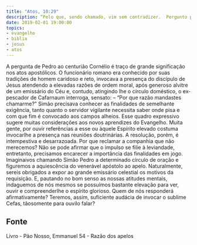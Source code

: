 ```yaml
---
title: "Atos, 10:29"
description: “Pelo que, sendo chamado, vim sem contradizer.  Pergunto pois: por que razão mandastes chamar­me?” Pedro
date: 2019-02-01 19:00:00
topics: 
- evangelho
- biblia
- jesus
- atos
---
```



A pergunta de Pedro ao centurião Cornélio é traço de grande significação
nos atos apostólicos.
O funcionário romano era conhecido por suas tradições de homem caridoso
e reto, invocava a presença do discípulo de Jesus atendendo a elevadas razões de
ordem moral, após generoso alvitre de um emissário do Céu e, contudo, atingindo­
lhe o círculo doméstico, o ex­pescador de Cafarnaum interroga, sensato:
– “Por que razão mandastes chamar­me?”
Simão precisava conhecer as finalidades de semelhante exigência, tanto
quanto o servidor vigilante necessita saber onde pisa e com que fim é convocado aos
campos alheios.
Esse quadro expressivo sugere muitas considerações aos novos aprendizes
do Evangelho.
Muita gente, por ouvir referências a esse ou àquele Espírito elevado
costuma invocar­lhe a presença nas reuniões doutrinárias.
A resolução, porém, é intempestiva e desarrazoada.
Por que reclamar a companhia que não merecemos?
Não se pode afirmar que o impulso se filie à leviandade, entretanto,
precisamos encarecer a importância das finalidades em jogo.
Imaginai­vos chamando Simão Pedro a determinado círculo de oração e
figuremos a aquiescência do venerável apóstolo ao apelo. Naturalmente, sereis
obrigados a expor ao grande emissário celestial os motivos da requisição. E,
pautando no bom senso as nossas atitudes mentais, indaguemos de nós mesmos se
possuímos bastante elevação para ver, ouvir e compreender­lhe o espírito glorioso.
Quem de nós responderá afirmativamente? Teremos, assim, suficiente audácia de
invocar o sublime Cefas, tão­somente para ouvi­lo falar?




## Fonte
Livro - Pão Nosso, Emmanuel
54 - Razão dos apelos
